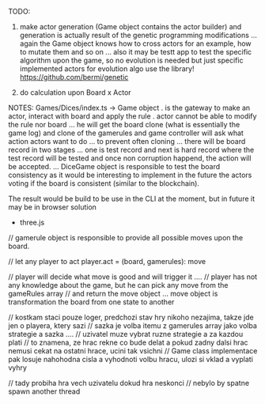 TODO: 

1. make actor generation (Game object contains the actor builder) and generation is actually result of the genetic programming modifications ... again the Game object knows how to cross actors for an example, how to mutate them and so on ... also it may be testt app to test the specific algorithm upon the game, so no evolution is needed but just specific implemented actors
for evolution algo use the library!
https://github.com/bermi/genetic

2. do calculation upon Board x Actor


NOTES:
Games/Dices/index.ts -> Game object
. is the gateway to make an actor, interact with board and apply the rule
. actor cannot be able to modify the rule nor board ... he will get the board clone (what is essentially the game log) and clone of the gamerules and game controller will ask what action actors want to do ... to prevent often cloning ... there will be board record in two stages ... one is test record and next is hard record where the test record will be tested and once non corruption happend, the action will be accepted. ... DiceGame object is responsible to test the board consistency as it would be interesting to implement in the future the actors voting if the board is consistent (similar to the blockchain).


The result would be build to be use in the CLI at the moment, but in future it may be in browser solution
+ three.js

// gamerule object is responsible to provide all possible moves upon the board.

// let any player to act player.act = (board, gamerules): move

// player will decide what move is good and will trigger it ....
// player has not any knowledge about the game, but he can pick any move from the gameRules array
// and return the move object ... move object is transformation the board from one state to another

// kostkam staci pouze loger, predchozi stav hry nikoho nezajima, takze jde jen o playera, ktery sazi
// sazka je volba itemu z gamerules array jako volba strategie a sazka ....
// uzivatel muze vybrat ruzne strategie a za kazdou plati
// to znamena, ze hrac rekne co bude delat a pokud zadny dalsi hrac nemusi cekat na ostatni hrace, ucini tak vsichni
// Game class implementace pak losuje nahohodna cisla a vyhodnoti volbu hracu, ulozi si vklad a vyplati vyhry

// tady probiha hra vech uzivatelu dokud hra neskonci
// nebylo by spatne spawn another thread